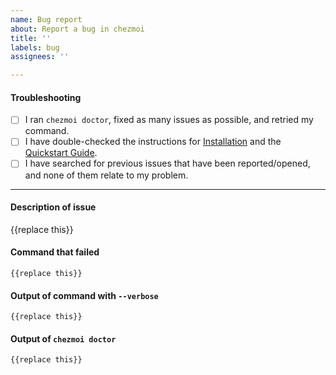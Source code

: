 ```yaml
---
name: Bug report
about: Report a bug in chezmoi
title: ''
labels: bug
assignees: ''

---
```


#### Troubleshooting

- [ ] I ran `chezmoi doctor`, fixed as many issues as possible, and retried my command.
- [ ] I have double-checked the instructions for [Installation](https://github.com/twpayne/chezmoi/blob/master/docs/INSTALL.md) and the [Quickstart Guide](https://github.com/twpayne/chezmoi/blob/master/docs/QUICKSTART.md).
- [ ] I have searched for previous issues that have been reported/opened, and none of them relate to my problem.

---

#### Description of issue

{{replace this}}

<!-- Please DO NOT delete the backticks. Only change the “{{replace this}}” text. -->

#### Command that failed

```
{{replace this}}
```

#### Output of command with `--verbose`

```
{{replace this}}
```

#### Output of `chezmoi doctor`

```
{{replace this}}
```
